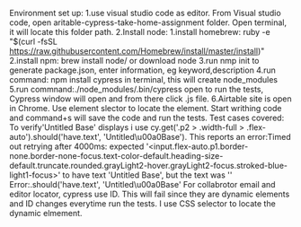 Environment set up:
1.use visual studio code as editor. From Visual studio code, open aritable-cypress-take-home-assignment folder. Open terminal, it will locate this folder path. 
2.Install node: 1.install homebrew: ruby -e "$(curl -fsSL https://raw.githubusercontent.com/Homebrew/install/master/install)" 2.install npm: brew install node/ or download node 
3.run nmp init to generate package.json, enter information, eg keyword,description
4.run command: npm install cypress in terminal, this will create node_modules
5.run commnand:./node_modules/.bin/cypress open to run the tests, Cypress window will open and from there click .js file. 
6.Airtable site is open in Chrome. Use element slector to locate the element. Start writhing code and command+s will save the code and run the tests.
Test cases covered:
To verify'Untitled Base' displays i use cy.get('.p2 > .width-full > .flex-auto').should('have.text', 'Untitled\u00a0Base'). This reports an error:Timed out retrying after 4000ms: expected '<input.flex-auto.p1.border-none.border-none-focus.text-color-default.heading-size-default.truncate.rounded.grayLight2-hover.grayLight2-focus.stroked-blue-light1-focus>' to have text 'Untitled Base', but the text was '' 
Error:.should('have.text', 'Untitled\u00a0Base'
For collabrotor email and editor locator, cypress use ID. This will fail since they are dynamic elements and ID changes everytime run the tests. I use CSS selector to locate the dynamic elmement.
